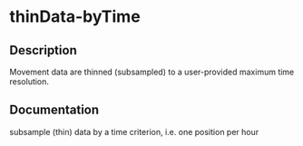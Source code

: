 # thinData-byTime

## Description
Movement data are thinned (subsampled) to a user-provided maximum time resolution. 

## Documentation
subsample (thin) data by a time criterion, i.e. one position per hour
